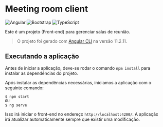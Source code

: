 # Meeting room client

![Angular](https://img.shields.io/badge/-Angular-333333?style=flat&logo=angular&logoColor=E23237)
![Bootstrap](https://img.shields.io/badge/-Bootstrap-333333?style=flat&logo=bootstrap&logoColor=563D7C)
![TypeScript](https://img.shields.io/badge/-TypeScript-333333?style=flat&logo=typescript)

Este é um projeto (Front-end) para gerenciar salas de reunião.

> O projeto foi gerado com [Angular CLI](https://github.com/angular/angular-cli) na versão 11.2.11.

## Executando a aplicação

Antes de iniciar a aplicação, deve-se rodar o comando ```npm install``` para instalar as dependências do projeto.

Após instalar as dependências necessárias, iniciamos a aplicação com o seguinte comando:
```
$ npm start
OU
$ ng serve
```

Isso irá iniciar o front-end no endereço `http://localhost:4200/`. A aplicação irá atualizar automaticamente sempre que existir uma modificação.
